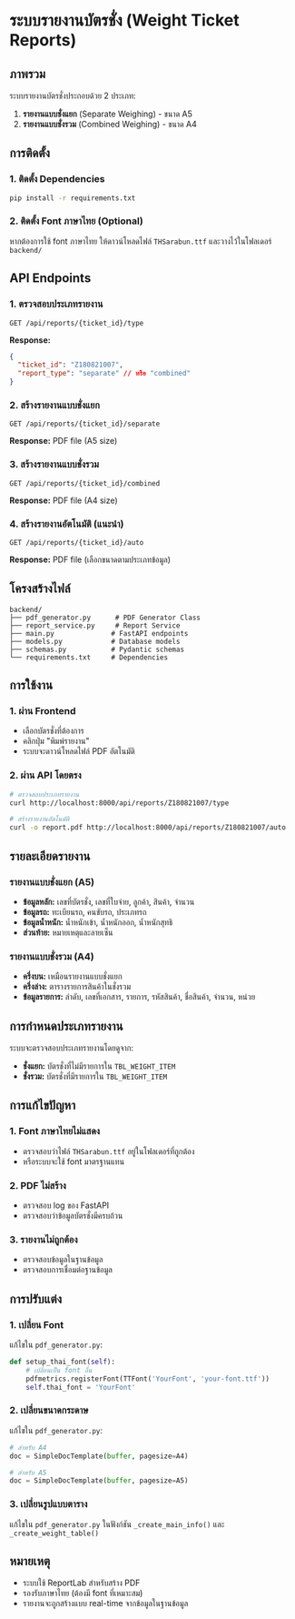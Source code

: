 # ระบบรายงานบัตรชั่ง (Weight Ticket Reports)

## ภาพรวม
ระบบรายงานบัตรชั่งประกอบด้วย 2 ประเภท:
1. **รายงานแบบชั่งแยก** (Separate Weighing) - ขนาด A5
2. **รายงานแบบชั่งรวม** (Combined Weighing) - ขนาด A4

## การติดตั้ง

### 1. ติดตั้ง Dependencies
```bash
pip install -r requirements.txt
```

### 2. ติดตั้ง Font ภาษาไทย (Optional)
หากต้องการใช้ font ภาษาไทย ให้ดาวน์โหลดไฟล์ `THSarabun.ttf` และวางไว้ในโฟลเดอร์ `backend/`

## API Endpoints

### 1. ตรวจสอบประเภทรายงาน
```
GET /api/reports/{ticket_id}/type
```
**Response:**
```json
{
  "ticket_id": "Z180821007",
  "report_type": "separate" // หรือ "combined"
}
```

### 2. สร้างรายงานแบบชั่งแยก
```
GET /api/reports/{ticket_id}/separate
```
**Response:** PDF file (A5 size)

### 3. สร้างรายงานแบบชั่งรวม
```
GET /api/reports/{ticket_id}/combined
```
**Response:** PDF file (A4 size)

### 4. สร้างรายงานอัตโนมัติ (แนะนำ)
```
GET /api/reports/{ticket_id}/auto
```
**Response:** PDF file (เลือกขนาดตามประเภทข้อมูล)

## โครงสร้างไฟล์

```
backend/
├── pdf_generator.py      # PDF Generator Class
├── report_service.py     # Report Service
├── main.py              # FastAPI endpoints
├── models.py            # Database models
├── schemas.py           # Pydantic schemas
└── requirements.txt     # Dependencies
```

## การใช้งาน

### 1. ผ่าน Frontend
- เลือกบัตรชั่งที่ต้องการ
- คลิกปุ่ม "พิมพ์รายงาน"
- ระบบจะดาวน์โหลดไฟล์ PDF อัตโนมัติ

### 2. ผ่าน API โดยตรง
```bash
# ตรวจสอบประเภทรายงาน
curl http://localhost:8000/api/reports/Z180821007/type

# สร้างรายงานอัตโนมัติ
curl -o report.pdf http://localhost:8000/api/reports/Z180821007/auto
```

## รายละเอียดรายงาน

### รายงานแบบชั่งแยก (A5)
- **ข้อมูลหลัก:** เลขที่บัตรชั่ง, เลขที่ใบจ่าย, ลูกค้า, สินค้า, จำนวน
- **ข้อมูลรถ:** ทะเบียนรถ, คนขับรถ, ประเภทรถ
- **ข้อมูลน้ำหนัก:** น้ำหนักเข้า, น้ำหนักออก, น้ำหนักสุทธิ
- **ส่วนท้าย:** หมายเหตุและลายเซ็น

### รายงานแบบชั่งรวม (A4)
- **ครึ่งบน:** เหมือนรายงานแบบชั่งแยก
- **ครึ่งล่าง:** ตารางรายการสินค้าในชั่งรวม
- **ข้อมูลรายการ:** ลำดับ, เลขที่เอกสาร, รายการ, รหัสสินค้า, ชื่อสินค้า, จำนวน, หน่วย

## การกำหนดประเภทรายงาน

ระบบจะตรวจสอบประเภทรายงานโดยดูจาก:
- **ชั่งแยก:** บัตรชั่งที่ไม่มีรายการใน `TBL_WEIGHT_ITEM`
- **ชั่งรวม:** บัตรชั่งที่มีรายการใน `TBL_WEIGHT_ITEM`

## การแก้ไขปัญหา

### 1. Font ภาษาไทยไม่แสดง
- ตรวจสอบว่าไฟล์ `THSarabun.ttf` อยู่ในโฟลเดอร์ที่ถูกต้อง
- หรือระบบจะใช้ font มาตรฐานแทน

### 2. PDF ไม่สร้าง
- ตรวจสอบ log ของ FastAPI
- ตรวจสอบว่าข้อมูลบัตรชั่งมีครบถ้วน

### 3. รายงานไม่ถูกต้อง
- ตรวจสอบข้อมูลในฐานข้อมูล
- ตรวจสอบการเชื่อมต่อฐานข้อมูล

## การปรับแต่ง

### 1. เปลี่ยน Font
แก้ไขใน `pdf_generator.py`:
```python
def setup_thai_font(self):
    # เปลี่ยนเป็น font อื่น
    pdfmetrics.registerFont(TTFont('YourFont', 'your-font.ttf'))
    self.thai_font = 'YourFont'
```

### 2. เปลี่ยนขนาดกระดาษ
แก้ไขใน `pdf_generator.py`:
```python
# สำหรับ A4
doc = SimpleDocTemplate(buffer, pagesize=A4)

# สำหรับ A5
doc = SimpleDocTemplate(buffer, pagesize=A5)
```

### 3. เปลี่ยนรูปแบบตาราง
แก้ไขใน `pdf_generator.py` ในฟังก์ชัน `_create_main_info()` และ `_create_weight_table()`

## หมายเหตุ
- ระบบใช้ ReportLab สำหรับสร้าง PDF
- รองรับภาษาไทย (ต้องมี font ที่เหมาะสม)
- รายงานจะถูกสร้างแบบ real-time จากข้อมูลในฐานข้อมูล
